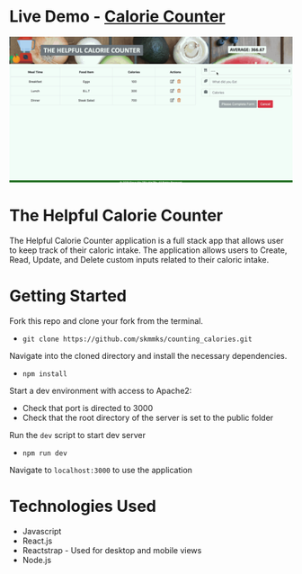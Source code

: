 # Live Demo - <a href="http://calories.stevekmin.com">Calorie Counter</a> 
<img src="caloriedemo.gif">

# The Helpful Calorie Counter
The Helpful Calorie Counter application is a full stack app that allows user to keep track of their caloric intake.  The application allows users to Create, Read, Update, and Delete custom inputs related to their caloric intake.  

# Getting Started 
Fork this repo and clone your fork from the terminal.  
- `git clone https://github.com/skmmks/counting_calories.git`  

Navigate into the cloned directory and install the necessary dependencies.  
- `npm install`  

Start a dev environment with access to Apache2:  
- Check that port is directed to 3000  
- Check that the root directory of the server is set to the public folder  

Run the `dev` script to start dev server  
- `npm run dev`  

Navigate to `localhost:3000` to use the application

# Technologies Used
- Javascript 
- React.js
- Reactstrap - Used for desktop and mobile views
- Node.js

